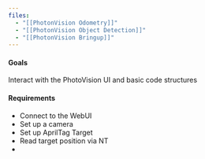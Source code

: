 ```yaml
---
files:
  - "[[PhotonVision Odometry]]"
  - "[[PhotonVision Object Detection]]"
  - "[[PhotonVision Bringup]]"
---
```

#### Goals
Interact with the PhotoVision UI and basic code structures

#### Requirements
- Connect to the WebUI
- Set up a camera
- Set up AprilTag Target
- Read target position via NT
- 
